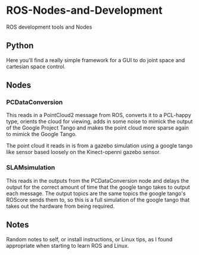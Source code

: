 # ROS-Nodes-and-Development
ROS development tools and Nodes 

## Python
Here you'll find a really simple framework for a GUI to do joint space and cartesian space control. 

## Nodes
### PCDataConversion
This reads in a PointCloud2 message from ROS, converts it to a PCL-happy type, orients the cloud for viewing, adds in some noise to mimick the output of the Google Project Tango and makes the point cloud more sparse again to mimick the Google Tango.

The point cloud it reads in is from a gazebo simulation using a google tango like sensor based loosely on the Kinect-openni gazebo sensor. 

### SLAMsimulation
This reads in the outputs from the PCDataConversion node and delays the output for the correct amount of time that the google tango takes to output each message. The output topics are the same topics the google tango's ROScore sends them to, so this is a full simulation of the google tango that takes out the hardware from being required. 

## Notes
Random notes to self, or install instructions, or Linux tips, as I found appropriate when starting to learn ROS and Linux. 
